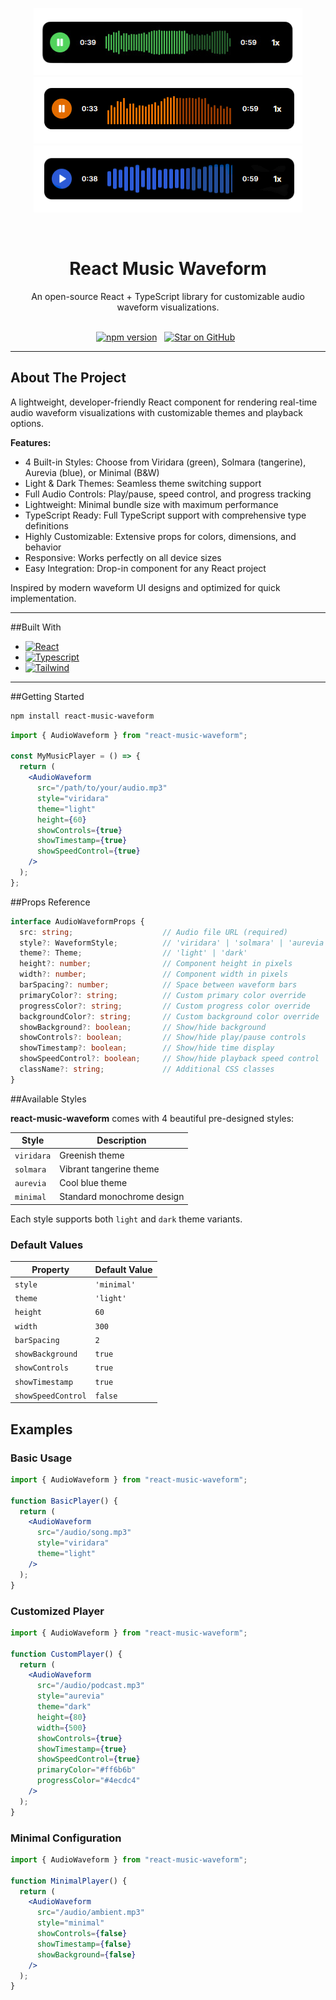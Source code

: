 
<div align="center">

<!-- Logos stacked vertically -->

![screenshot](./images/viridara.png)
<br />
![screenshot](./images/solmara.png)
<br />
![screenshot](./images/aurevia.png)

</div>



<br />

<div align="center">
  <h1 align="center"> React Music Waveform</h3>
  <p align="center">
An open-source React + TypeScript library for customizable audio waveform visualizations.
    <br /><br/>

  </p>

[![npm version](https://img.shields.io/npm/v/react-music-waveform?logo=npm&color=green&labelColor=black)](https://www.npmjs.com/package/react-music-waveform) &nbsp;
[![Star on GitHub](https://img.shields.io/badge/Star%20on-GitHub-green?logo=github&logoColor=white&labelColor=black)](https://github.com/Swalih-18/react-music-waveform) &nbsp;
</div>


---

## About The Project

A lightweight, developer-friendly React component for rendering real-time audio waveform visualizations with customizable themes and playback options.

**Features:**

-  4 Built-in Styles: Choose from Viridara (green), Solmara (tangerine), Aurevia (blue), or Minimal (B&W)
-  Light & Dark Themes: Seamless theme switching support
-  Full Audio Controls: Play/pause, speed control, and progress tracking
-  Lightweight: Minimal bundle size with maximum performance
-  TypeScript Ready: Full TypeScript support with comprehensive type definitions
-  Highly Customizable: Extensive props for colors, dimensions, and behavior
-  Responsive: Works perfectly on all device sizes
-  Easy Integration: Drop-in component for any React project

Inspired by modern waveform UI designs and optimized for quick implementation.

---

##Built With

* [![React][React.js]][React-url]
* [![Typescript][Typescript]][Ts-url]
* [![Tailwind][Tailwind]][Tailwind-url]

---

##Getting Started

```bash
npm install react-music-waveform
```

```jsx
import { AudioWaveform } from "react-music-waveform";

const MyMusicPlayer = () => {
  return (
    <AudioWaveform
      src="/path/to/your/audio.mp3"
      style="viridara"
      theme="light"
      height={60}
      showControls={true}
      showTimestamp={true}
      showSpeedControl={true}
    />
  );
};
```

##Props Reference
```typescript
interface AudioWaveformProps {
  src: string;                    // Audio file URL (required)
  style?: WaveformStyle;          // 'viridara' | 'solmara' | 'aurevia' | 'minimal'
  theme?: Theme;                  // 'light' | 'dark'
  height?: number;                // Component height in pixels
  width?: number;                 // Component width in pixels
  barSpacing?: number;            // Space between waveform bars
  primaryColor?: string;          // Custom primary color override
  progressColor?: string;         // Custom progress color override
  backgroundColor?: string;       // Custom background color override
  showBackground?: boolean;       // Show/hide background
  showControls?: boolean;         // Show/hide play/pause controls
  showTimestamp?: boolean;        // Show/hide time display
  showSpeedControl?: boolean;     // Show/hide playback speed control
  className?: string;             // Additional CSS classes
}
```

##Available Styles

**react-music-waveform** comes with 4 beautiful pre-designed styles:

| Style | Description |
|-------|-------------|
| `viridara` | Greenish theme | 
| `solmara` | Vibrant tangerine theme |
| `aurevia` | Cool blue theme | 
| `minimal` | Standard monochrome design |

Each style supports both `light` and `dark` theme variants.



### Default Values

| Property | Default Value |
|----------|---------------|
| `style` | `'minimal'` |
| `theme` | `'light'` |
| `height` | `60` |
| `width` | `300` |
| `barSpacing` | `2` |
| `showBackground` | `true` |
| `showControls` | `true` |
| `showTimestamp` | `true` |
| `showSpeedControl` | `false` |

## Examples

### Basic Usage

```jsx
import { AudioWaveform } from "react-music-waveform";

function BasicPlayer() {
  return (
    <AudioWaveform
      src="/audio/song.mp3"
      style="viridara"
      theme="light"
    />
  );
}
```

### Customized Player

```jsx
import { AudioWaveform } from "react-music-waveform";

function CustomPlayer() {
  return (
    <AudioWaveform
      src="/audio/podcast.mp3"
      style="aurevia"
      theme="dark"
      height={80}
      width={500}
      showControls={true}
      showTimestamp={true}
      showSpeedControl={true}
      primaryColor="#ff6b6b"
      progressColor="#4ecdc4"
    />
  );
}
```

### Minimal Configuration

```jsx
import { AudioWaveform } from "react-music-waveform";

function MinimalPlayer() {
  return (
    <AudioWaveform
      src="/audio/ambient.mp3"
      style="minimal"
      showControls={false}
      showTimestamp={false}
      showBackground={false}
    />
  );
}
```


<!-- MARKDOWN LINKS & IMAGES -->
<!-- https://www.markdownguide.org/basic-syntax/#reference-style-links -->

[license-shield]: https://img.shields.io/github/license/othneildrew/Best-README-Template.svg?style=for-the-badge
[license-url]: https://github.com/othneildrew/Best-README-Template/blob/master/LICENSE.txt
[product-screenshot]: images/screenshot.png
[Typescript]: https://img.shields.io/badge/TypeScript-007ACC?style=for-the-badge&logo=typescript&logoColor=white
[Ts-url]: https://www.typescriptlang.org/
[React.js]:  https://img.shields.io/badge/React-20232A?style=for-the-badge&logo=react&logoColor=61DAFB
[React-url]: https://reactjs.org/
[Tailwind]: https://img.shields.io/badge/Tailwind_CSS-38B2AC?style=for-the-badge&logo=tailwind-css&logoColor=white
[Tailwind-url]: https://tailwindcss.com/